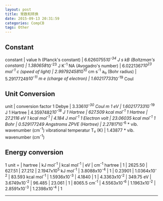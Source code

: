 ```yaml
---
layout: post
title: 常数和转换
date: 2015-09-13 20:31:59
categories: CompCB
tags: Other
---
```


## Constant

constant | value
h (Planck's constant) | 6.6260755*10<sup>-34</sup> J s
kB (Boltzman's constant) | 1.380658*10<sup>-23</sup> J K<sup>-1</sup>
NA (Avogadro's number) | 6.0221367*10<sup>23</sup> mol<sup>-1</sup>
c (speed of light) | 2.99792458*10<sup>10</sup> cm s<sup>-1</sup>
a<sub>o</sub> (Bohr radius) | 5.29177249*10<sup>-11</sup> m
e (charge of electron) | 1.60217733*10<sup>-19</sup> Coul

## Unit Conversion

unit | conversion factor
1 Debye | 3.336*10<sup>-30</sup> Coul m
1 eV | 1.60217733*10<sup>-19</sup> J
1 Hartree | 4.3597482*10<sup>-18</sup> J
1 Hartree | 627.509 kcal mol<sup>-1</sup>
1 Hartree | 27.2116 eV
1 kcal mol<sup>-1</sup> | 4.184 J mol<sup>-1</sup>
1 Electron volt | 23.06035 kcal mol<sup>-1</sup>
1 Bohr | 0.529177249 Angstroms
ZPVE (Hartree) | 2.27817*10<sup>-6</sup> * vib. wavenumber (cm<sup>-1</sup>)
vibrational temperatur T<sub>v</sub> (K) | 1.43877 * vib. wavenumber (cm<sup>-1</sup>)

## Energy conversion

1 unit = | hartree | kJ mol<sup>-1</sup> | kcal mol<sup>-1</sup> | eV | cm<sup>-1</sup>
hartree | 1 | 2625.50 | 627.51 | 27.212 | 2.1947x10<sup>5</sup>
kJ mol<sup>-1</sup> | 3.8088x10<sup>-4</sup>  | 1 | 0.23901 | 1.0364x10<sup>-2</sup> | 83.593
kcal mol<sup>-1</sup> | 1.5936x10<sup>-3</sup> | 4.1840 | 1 | 4.3363x10<sup>-2</sup>  | 349.75
eV | 3.6749x10<sup>-2</sup> | 96.485 | 23.061 | 1 | 8065.5
cm<sup>-1</sup> | 4.5563x10<sup>-6</sup> | 1.1963x10<sup>-2</sup> | 2.8591x10<sup>-3</sup> | 1.2398x10<sup>-4</sup> | 1


------
